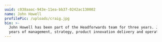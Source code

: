 ```yaml
---
uuid: c038aaac-943e-11ea-bb37-0242ac130002
name: John Howell
profilePic: /uploads/craig.jpg
bio: >-
  John Howell has been part of the Headforwards team for three years. John is an accomplished Senior Executive with over 18
  years of management, strategy, product innovation delivery and operational experience in IT e-commerce.
---
```

